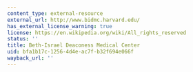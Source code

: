 ```yaml
---
content_type: external-resource
external_url: http://www.bidmc.harvard.edu/
has_external_license_warning: true
license: https://en.wikipedia.org/wiki/All_rights_reserved
status: ''
title: Beth-Israel Deaconess Medical Center
uid: bfa1b17c-1256-4d4e-ac7f-b32f694e066f
wayback_url: ''
---
```

